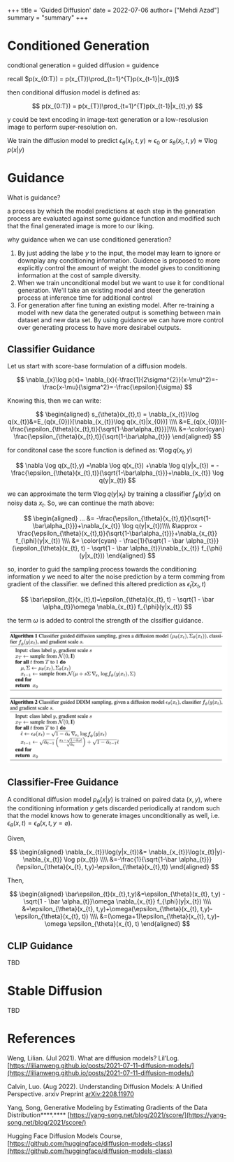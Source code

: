 +++
title = 'Guided Diffusion'
date = 2022-07-06
author= ["Mehdi Azad"]
summary = "summary"
+++


# Conditioned Generation

condtional generation =  guided diffusion = guidence

recall $p(x_{0:T}) = p(x_{T})\prod_{t=1}^{T}p(x_{t-1}|x_{t})$

then conditional diffusion model is defined as: 

$$
p(x_{0:T}) = p(x_{T})\prod_{t=1}^{T}p(x_{t-1}|x_{t},y)
$$

y could be text encoding in image-text generation or a low-resolusion image to perform super-resolution on. 

We train the diffusion model to predict $\epsilon_{\theta}(x_{t},t,y) \approx \epsilon_{0}$ or $s_{\theta}(x_{t},t,y) \approx \nabla \log p(x|y)$

# Guidance

What is guidance?

a process by which the model predictions at each step in the generation process are evaluated against some guidance function and modified such that the final generated image is more to our liking.

why guidance when we can use conditioned generation?

1. By just adding the labe $y$ to the input, the model may learn to ignore or downplay any conditioning information. Guidence is proposed to more explicitly control the amount of weight the model gives to conditioning information at the cost of sample diversity. 
2. When we train unconditional model but we want to use it for conditional generation. We'll take an existing model and steer the generation process at inference time for additional control
3. For generation after fine tuning an existing model. After re-training a model with new data the generated output is something between main dataset and new data set. By using guidance we can have more control over generating process to have more desirabel outputs.

## Classifier Guidance

Let us start with score-base formulation of a diffusion models. 

$$
\nabla_{x}\log p(x)= \nabla_{x}(-\frac{1}{2\sigma^{2}}(x-\mu)^2)=-\frac{x-\mu}{\sigma^2}=-\frac{\epsilon}{\sigma}
$$

Knowing this, then we can write: 

$$
\begin{aligned}
s_{\theta}(x_{t},t) = \nabla_{x_{t}}\log q(x_{t})&=E_{q(x_{0})}[\nabla_{x_{t}}\log q(x_{t}|x_{0})] \\\\
&=E_{q(x_{0})}[-\frac{\epsilon_{\theta}(x_{t},t)}{\sqrt{1-\bar\alpha_{t}}}]\\\\
&=-\color{cyan} \frac{\epsilon_{\theta}(x_{t},t)}{\sqrt{1-\bar\alpha_{t}}}
\end{aligned}
$$

for conditonal case the score function is defined as: $\nabla \log q(x_{t},y)$

$$
\nabla \log q(x_{t},y) =\nabla \log q(x_{t}) +\nabla \log q(y|x_{t}) = -\frac{\epsilon_{\theta}(x_{t},t)}{\sqrt{1-\bar\alpha_{t}}}+\nabla_{x_{t}} \log q(y|x_{t})
$$

we can approximate the term $\nabla \log q(y|x_{t})$ by training a classifier $f_{\phi}(y|x)$ on noisy data $x_{t}$. So, we can continue the math above:

 

$$
\begin{aligned}
... &= -\frac{\epsilon_{\theta}(x_{t},t)}{\sqrt{1-\bar\alpha_{t}}}+\nabla_{x_{t}} \log q(y|x_{t})\\\\
 &\approx -\frac{\epsilon_{\theta}(x_{t},t)}{\sqrt{1-\bar\alpha_{t}}}+\nabla_{x_{t}} f_{\phi}(y|x_{t}) \\\\
&= \color{cyan} - \frac{1}{\sqrt{1 - \bar \alpha_{t}}}(\epsilon_{\theta}(x_{t}, t) -  \sqrt{1 - \bar \alpha_{t}}\nabla_{x_{t}} f_{\phi}(y|x_{t}))
\end{aligned}
$$

so, inorder to guid the sampling process towards the conditioning information y we need to alter the noise prediction by a term comming from gradient of the classifier. we defined this altered prediction as $\bar\epsilon_{t}(x_{t},t)$

$$
\bar\epsilon_{t}(x_{t},t)=\epsilon_{\theta}(x_{t}, t) -  \sqrt{1 - \bar \alpha_{t}}\omega \nabla_{x_{t}} f_{\phi}(y|x_{t})
$$

the term $\omega$ is added to control the strength of the clssifier guidance. 

![guidance](./guidance.png)


## Classifier-Free Guidance

A conditional diffusion model $p_{\theta}(x|y)$ is trained on paired data $(x,y)$, where the conditioning information $y$ gets discarded periodically at random such that the model knows how to generate images unconditionally as well, i.e. $\epsilon_{\theta}(x, t) = \epsilon_{\theta}(x, t, y=\varnothing)$. 

Given,

$$
\begin{aligned}
\nabla_{x_{t}}\log(y|x_{t})&= \nabla_{x_{t}}\log(x_{t}|y)- \nabla_{x_{t}} \log p(x_{t}) \\\\
&=-\frac{1}{\sqrt{1-\bar \alpha_{t}}}(\epsilon_{\theta}(x_{t}, t,y)-\epsilon_{\theta}(x_{t},t))
\end{aligned}
$$

Then,

$$
\begin{aligned}
\bar\epsilon_{t}(x_{t},t,y)&=\epsilon_{\theta}(x_{t}, t,y) -  \sqrt{1 - \bar \alpha_{t}}\omega \nabla_{x_{t}} f_{\phi}(y|x_{t}) \\\\
&=\epsilon_{\theta}(x_{t}, t,y)+\omega(\epsilon_{\theta}(x_{t}, t,y)-\epsilon_{\theta}(x_{t}, t)) \\\\
&=(\omega+1)\epsilon_{\theta}(x_{t}, t,y)-\omega \epsilon_{\theta}(x_{t}, t)
\end{aligned}
$$

## CLIP Guidance

TBD


# Stable Diffusion

TBD



<!-- # Summary

Diffusion models are a type of generative model that learn to denoise images by iteratively applying a random diffusion process. The model is trained to predict the original image from the noisy output of the diffusion process. The intuition and math behind diffusion models are explained, including the different interpretations of the reverse process, training a diffusion model, and conditioned generation. Guidance methods, including classifier guidance and CLIP guidance, are also discussed. Stable diffusion is introduced as a way to improve the stability of the diffusion process during training. -->

# References

Weng, Lilian. (Jul 2021). What are diffusion models? Lil’Log. [https://lilianweng.github.io/posts/2021-07-11-diffusion-models/](https://lilianweng.github.io/posts/2021-07-11-diffusion-models/)

Calvin, Luo. (Aug 2022). Understanding Diffusion Models: A Unified Perspective. arxiv Preprint [arXiv:2208.11970](https://arxiv.org/abs/2208.11970)

Yang, Song, Generative Modeling by Estimating Gradients of the Data Distribution****.**** [https://yang-song.net/blog/2021/score/](https://yang-song.net/blog/2021/score/)

Hugging Face Diffusion Models Course, [https://github.com/huggingface/diffusion-models-class](https://github.com/huggingface/diffusion-models-class)